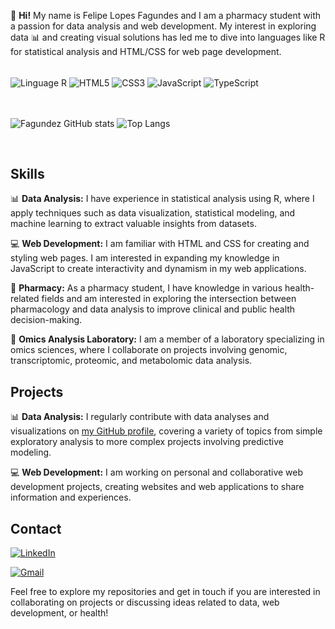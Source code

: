 👋 **Hi!** My name is Felipe Lopes Fagundes and I am a pharmacy student with a passion for data analysis and web development. My interest in exploring data 📊 and creating visual solutions has led me to dive into languages like R for statistical analysis and HTML/CSS for web page development.


<div style="display: inline_block"><br/>
<img align="center" alt="Linguage R" src="https://img.shields.io/badge/r-%23276DC3.svg?style=for-the-badge&logo=r&logoColor=white"/>
  <img align="center" alt="HTML5" src="https://img.shields.io/badge/html5-%23E34F26.svg?style=for-the-badge&logo=html5&logoColor=white"/>
<img align="center" alt="CSS3" src="https://img.shields.io/badge/css3-%231572B6.svg?style=for-the-badge&logo=css3&logoColor=white"/>
<img align="center" alt="JavaScript" src="https://img.shields.io/badge/javascript-%23323330.svg?style=for-the-badge&logo=javascript&logoColor=%23F7DF1E"/>
<img align="center" alt="TypeScript" src="https://img.shields.io/badge/typescript-%23007ACC.svg?style=for-the-badge&logo=typescript&logoColor=white"/>

</div><br><br>


![Fagundez GitHub stats](https://github-readme-stats.vercel.app/api?username=Felipe-Fagundes-LBBM&show_icons=true&theme=dracula) ![Top Langs](https://github-readme-stats.vercel.app/api/top-langs/?username=Felipe-Fagundes-LBBM&hide_progress=true&theme=dracula)

<br>

## Skills

📊 **Data Analysis:** I have experience in statistical analysis using R, where I apply techniques such as data visualization, statistical modeling, and machine learning to extract valuable insights from datasets.

💻 **Web Development:** I am familiar with HTML and CSS for creating and styling web pages. I am interested in expanding my knowledge in JavaScript to create interactivity and dynamism in my web applications.

💊 **Pharmacy:** As a pharmacy student, I have knowledge in various health-related fields and am interested in exploring the intersection between pharmacology and data analysis to improve clinical and public health decision-making.

🔬 **Omics Analysis Laboratory:** I am a member of a laboratory specializing in omics sciences, where I collaborate on projects involving genomic, transcriptomic, proteomic, and metabolomic data analysis.

## Projects

📊 **Data Analysis:** I regularly contribute with data analyses and visualizations on [my GitHub profile](link_to_github_profile), covering a variety of topics from simple exploratory analysis to more complex projects involving predictive modeling.

💻 **Web Development:** I am working on personal and collaborative web development projects, creating websites and web applications to share information and experiences.



## Contact

[![LinkedIn](https://img.shields.io/badge/linkedin-%230077B5.svg?style=for-the-badge&logo=linkedin&logoColor=white)](https://www.linkedin.com/in/felipe-lopes-fagundes-529378285/)

[![Gmail](https://img.shields.io/badge/Gmail-D14836?style=for-the-badge&logo=gmail&logoColor=white)](felipelopesfagundes@gmail.com)

Feel free to explore my repositories and get in touch if you are interested in collaborating on projects or discussing ideas related to data, web development, or health!


